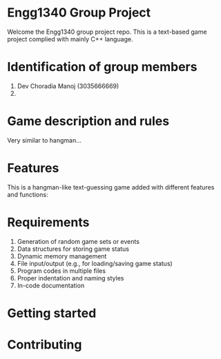 # Engg1340 Group Project
Welcome the Engg1340 group project repo. This is a text-based game project complied with mainly C++ language.

# Identification of group members
1. Dev Choradia Manoj (3035666669)
2.

# Game description and rules

Very similar to hangman...

# Features 

This is a hangman-like text-guessing game added with different features and functions:


# Requirements 
1. Generation of random game sets or events
2. Data structures for storing game status
3. Dynamic memory management
4. File input/output (e.g., for loading/saving game status)
5. Program codes in multiple files
6. Proper indentation and naming styles
7. In-code documentation

# Getting started

# Contributing

